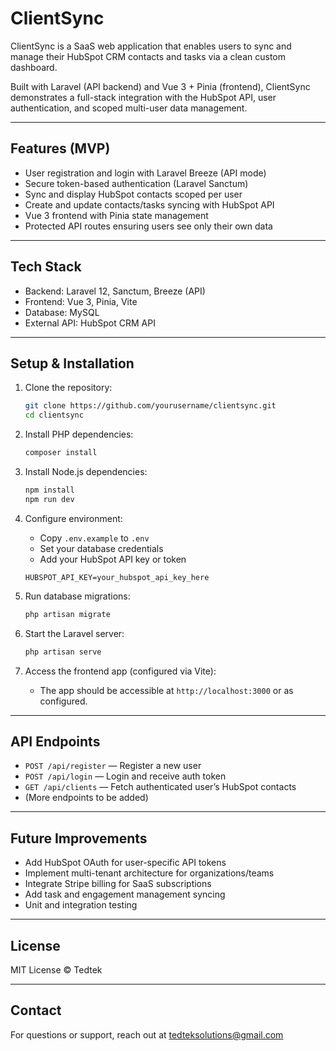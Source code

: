 # ClientSync

ClientSync is a SaaS web application that enables users to sync and manage their HubSpot CRM contacts and tasks via a clean custom dashboard.

Built with Laravel (API backend) and Vue 3 + Pinia (frontend), ClientSync demonstrates a full-stack integration with the HubSpot API, user authentication, and scoped multi-user data management.

---

## Features (MVP)

- User registration and login with Laravel Breeze (API mode)  
- Secure token-based authentication (Laravel Sanctum)  
- Sync and display HubSpot contacts scoped per user  
- Create and update contacts/tasks syncing with HubSpot API  
- Vue 3 frontend with Pinia state management  
- Protected API routes ensuring users see only their own data  

---

## Tech Stack

- Backend: Laravel 12, Sanctum, Breeze (API)  
- Frontend: Vue 3, Pinia, Vite  
- Database: MySQL  
- External API: HubSpot CRM API  

---

## Setup & Installation

1. Clone the repository:

    ```bash
    git clone https://github.com/yourusername/clientsync.git
    cd clientsync
    ```

2. Install PHP dependencies:

    ```bash
    composer install
    ```

3. Install Node.js dependencies:

    ```bash
    npm install
    npm run dev
    ```

4. Configure environment:

    - Copy `.env.example` to `.env`  
    - Set your database credentials  
    - Add your HubSpot API key or token  

    ```env
    HUBSPOT_API_KEY=your_hubspot_api_key_here
    ```

5. Run database migrations:

    ```bash
    php artisan migrate
    ```

6. Start the Laravel server:

    ```bash
    php artisan serve
    ```

7. Access the frontend app (configured via Vite):

    - The app should be accessible at `http://localhost:3000` or as configured.

---

## API Endpoints

- `POST /api/register` — Register a new user  
- `POST /api/login` — Login and receive auth token  
- `GET /api/clients` — Fetch authenticated user’s HubSpot contacts  
- (More endpoints to be added)

---

## Future Improvements

- Add HubSpot OAuth for user-specific API tokens  
- Implement multi-tenant architecture for organizations/teams  
- Integrate Stripe billing for SaaS subscriptions  
- Add task and engagement management syncing  
- Unit and integration testing  

---

## License

MIT License © Tedtek

---

## Contact

For questions or support, reach out at tedteksolutions@gmail.com
